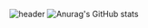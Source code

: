 

![header](https://capsule-render.vercel.app/api?type=wave&color=auto&height=300&section=header&text=My%20Task&fontSize=90)
![Anurag's GitHub stats](https://github-readme-stats.vercel.app/api?username=himjjong&show_icons=true&theme=radical)

